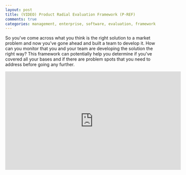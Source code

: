 ```yaml
---
layout: post
title: (VIDEO) Product Radial Evaluation Framework (P-REF)
comments: true
categories: management, enterprise, software, evaluation, framework
---
```


So you've come across what you think is the right solution to a market
problem and now you've gone ahead and built a team to develop it. How can
you monitor that you and your team are developing the solution the right way?
This framework can potentially help you determine if you've covered all
your bases and if there are problem spots that you need to address before
going any further.

<center>
<iframe width="560" height="315" src="https://www.youtube.com/embed/CgP9zlISUEU" frameborder="0" allowfullscreen></iframe>
</center>
